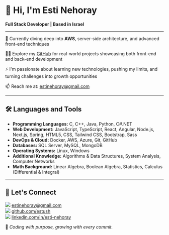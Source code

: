 # 👋 Hi, I'm Esti Nehoray

**Full Stack Developer | Based in Israel**

---

🌱 Currently diving deep into **AWS**, server-side architecture, and advanced front-end techniques  

👩‍💻 Explore my [GitHub](https://github.com/estush) for real-world projects showcasing both front-end and back-end development  

⚡ I'm passionate about learning new technologies, pushing my limits, and turning challenges into growth opportunities  

📫 Reach me at: [estinehoray@gmail.com](mailto:estinehoray@gmail.com)

---

## 🛠️ Languages and Tools

- **Programming Languages:** C, C++, Java, Python, C#.NET  
- **Web Development:** JavaScript, TypeScript, React, Angular, Node.js, Next.js, Spring, HTML5, CSS, Tailwind CSS, Bootstrap, Sass  
- **DevOps & Cloud:** Docker, AWS, Azure, Git, GitHub  
- **Databases:** SQL Server, MySQL, MongoDB  
- **Operating Systems:** Linux, Windows  
- **Additional Knowledge:** Algorithms & Data Structures, System Analysis, Computer Networks  
- **Math Background:** Linear Algebra, Boolean Algebra, Statistics, Calculus (Differential & Integral)

---

## 🤝 Let's Connect

[<img src="https://img.icons8.com/ios-filled/20/B22222/new-post.png"/>](mailto:estinehoray@gmail.com) [estinehoray@gmail.com](mailto:estinehoray@gmail.com)  
[<img src="https://img.icons8.com/ios-glyphs/20/800080/github.png"/>](https://github.com/estush) [github.com/estush](https://github.com/estush)  
[<img src="https://img.icons8.com/ios-filled/20/0077B5/linkedin.png"/>](https://www.linkedin.com/in/esti-nehoray/) [linkedin.com/in/esti-nehoray](https://www.linkedin.com/in/esti-nehoray/)


🎯 *Coding with purpose, growing with every commit.*



